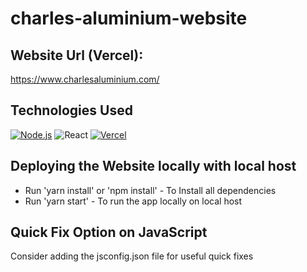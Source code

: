 # charles-aluminium-website

## Website Url (Vercel):
https://www.charlesaluminium.com/

## Technologies Used
[![Node.js](https://img.shields.io/badge/Node.js-%2343853D.svg?logo=node.js&logoColor=white)](https://nodejs.org/)
![React](https://img.shields.io/badge/react-%2320232a.svg?logo=react&logoColor=%2361DAFB)
[![Vercel](https://img.shields.io/badge/Vercel-%23000000.svg?logo=vercel&logoColor=white)](https://vercel.com)

## Deploying the Website locally with local host
- Run 'yarn install' or 'npm install' - To Install all dependencies
- Run 'yarn start' - To run the app locally on local host

## Quick Fix Option on JavaScript
Consider adding the jsconfig.json file for useful quick fixes
